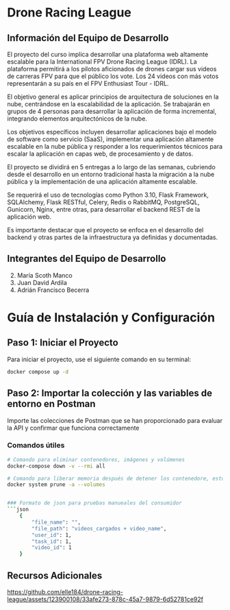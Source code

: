 # Drone Racing League

## Información del Equipo de Desarrollo

El proyecto del curso implica desarrollar una plataforma web altamente escalable para la International FPV Drone Racing League (IDRL). La plataforma permitirá a los pilotos aficionados de drones cargar sus videos de carreras FPV para que el público los vote. Los 24 videos con más votos representarán a su país en el FPV Enthusiast Tour - IDRL.

El objetivo general es aplicar principios de arquitectura de soluciones en la nube, centrándose en la escalabilidad de la aplicación. Se trabajarán en grupos de 4 personas para desarrollar la aplicación de forma incremental, integrando elementos arquitectónicos de la nube.

Los objetivos específicos incluyen desarrollar aplicaciones bajo el modelo de software como servicio (SaaS), implementar una aplicación altamente escalable en la nube pública y responder a los requerimientos técnicos para escalar la aplicación en capas web, de procesamiento y de datos.

El proyecto se dividirá en 5 entregas a lo largo de las semanas, cubriendo desde el desarrollo en un entorno tradicional hasta la migración a la nube pública y la implementación de una aplicación altamente escalable.

Se requerirá el uso de tecnologías como Python 3.10, Flask Framework, SQLAlchemy, Flask RESTful, Celery, Redis o RabbitMQ, PostgreSQL, Gunicorn, Nginx, entre otras, para desarrollar el backend REST de la aplicación web.

Es importante destacar que el proyecto se enfoca en el desarrollo del backend y otras partes de la infraestructura ya definidas y documentadas.

## Integrantes del Equipo de Desarrollo

2. María Scoth Manco
3. Juan David Ardila
4. Adrián Francisco Becerra

# Guía de Instalación y Configuración

## Paso 1: Iniciar el Proyecto
Para iniciar el proyecto, use el siguiente comando en su terminal:
```bash 
docker compose up -d
```

## Paso 2: Importar la colección y las variables de entorno en Postman
Importe las colecciones de Postman que se han proporcionado para evaluar la API y confirmar que funciona correctamente

### Comandos útiles

```bash 
# Comando para eliminar contenedores, imágenes y volúmenes
docker-compose down -v --rmi all

# Comando para liberar memoria después de detener los contenedore, esto eliminará todos los datos
docker system prune -a --volumes


### Formato de json para pruebas manueales del consumidor
```json
    {
        "file_name": "",
        "file_path": "videos_cargados + video_name",
        "user_id": 1,
        "task_id": 1,
        "video_id": 1
    }
```

## Recursos Adicionales

https://github.com/elle184/drone-racing-league/assets/123900108/33afe273-878c-45a7-9879-6d52781ce92f
